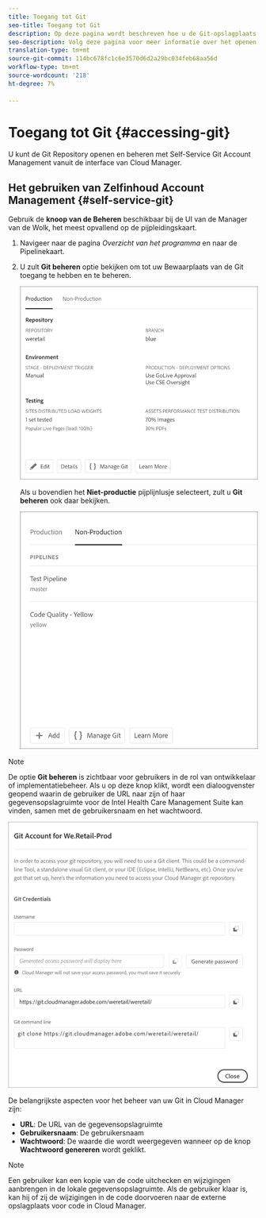```yaml
---
title: Toegang tot Git
seo-title: Toegang tot Git
description: Op deze pagina wordt beschreven hoe u de Git-opslagplaats kunt openen en beheren.
seo-description: Volg deze pagina voor meer informatie over het openen en beheren van uw Git-opslagplaats.
translation-type: tm+mt
source-git-commit: 114bc678fc1c6e3570d6d2a29bc034feb68aa56d
workflow-type: tm+mt
source-wordcount: '218'
ht-degree: 7%

---
```



# Toegang tot Git {#accessing-git}

U kunt de Git Repository openen en beheren met Self-Service Git Account Management vanuit de interface van Cloud Manager.

## Het gebruiken van Zelfinhoud Account Management {#self-service-git}

Gebruik de **knoop van de Beheren** beschikbaar bij de UI van de Manager van de Wolk, het meest opvallend op de pijpleidingskaart.

1. Navigeer naar de pagina *Overzicht van het programma* en naar de Pipelinekaart.

1. U zult **Git beheren** optie bekijken om tot uw Bewaarplaats van de Git toegang te hebben en te beheren.

   ![](assets/manage-git1.png)

   Als u bovendien het **Niet-productie** pijplijnlusje selecteert, zult u **Git beheren** ook daar bekijken.

   ![](assets/manage-git-new2.png)

>[!NOTE]
>De optie **Git beheren** is zichtbaar voor gebruikers in de rol van ontwikkelaar of implementatiebeheer. Als u op deze knop klikt, wordt een dialoogvenster geopend waarin de gebruiker de URL naar zijn of haar gegevensopslagruimte voor de Intel Health Care Management Suite kan vinden, samen met de gebruikersnaam en het wachtwoord.

![](assets/manage-git3.png)

De belangrijkste aspecten voor het beheer van uw Git in Cloud Manager zijn:

* **URL**: De URL van de gegevensopslagruimte
* **Gebruikersnaam**: De gebruikersnaam
* **Wachtwoord**: De waarde die wordt weergegeven wanneer op de knop **Wachtwoord genereren** wordt geklikt.


>[!NOTE]
>
>Een gebruiker kan een kopie van de code uitchecken en wijzigingen aanbrengen in de lokale gegevensopslagruimte. Als de gebruiker klaar is, kan hij of zij de wijzigingen in de code doorvoeren naar de externe opslagplaats voor code in Cloud Manager.

